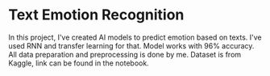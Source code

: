 # Text Emotion Recognition
In this project, I've created AI models to predict emotion based on texts. I've used RNN and transfer learning for that. Model works with 96% accuracy. All data preparation and preprocessing is done by me. Dataset is from Kaggle, link can be found in the notebook.
